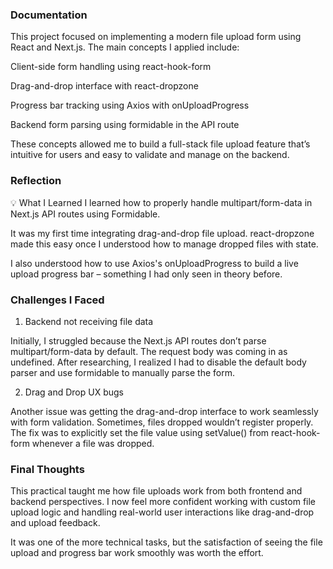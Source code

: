 ### Documentation
This project focused on implementing a modern file upload form using React and Next.js. The main concepts I applied include:

Client-side form handling using react-hook-form

Drag-and-drop interface with react-dropzone

Progress bar tracking using Axios with onUploadProgress

Backend form parsing using formidable in the API route

These concepts allowed me to build a full-stack file upload feature that’s intuitive for users and easy to validate and manage on the backend.

### Reflection
💡 What I Learned
I learned how to properly handle multipart/form-data in Next.js API routes using Formidable.

It was my first time integrating drag-and-drop file upload. react-dropzone made this easy once I understood how to manage dropped files with state.

I also understood how to use Axios's onUploadProgress to build a live upload progress bar – something I had only seen in theory before.

### Challenges I Faced
1. Backend not receiving file data

Initially, I struggled because the Next.js API routes don’t parse multipart/form-data by default. The request body was coming in as undefined. After researching, I realized I had to disable the default body parser and use formidable to manually parse the form.


2. Drag and Drop UX bugs

Another issue was getting the drag-and-drop interface to work seamlessly with form validation. Sometimes, files dropped wouldn’t register properly. The fix was to explicitly set the file value using setValue() from react-hook-form whenever a file was dropped.


### Final Thoughts
This practical taught me how file uploads work from both frontend and backend perspectives. I now feel more confident working with custom file upload logic and handling real-world user interactions like drag-and-drop and upload feedback.

It was one of the more technical tasks, but the satisfaction of seeing the file upload and progress bar work smoothly was worth the effort.


